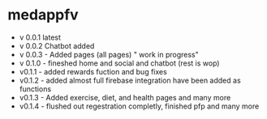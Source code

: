 # medappfv

- v 0.0.1 latest
- v 0.0.2 Chatbot added
- v 0.0.3 - Added pages (all pages) " work in progress"
- v 0.1.0 - fineshed home and social and chatbot (rest is wop)
- v0.1.1 - added rewards fuction and bug fixes
- v0.1.2 - added almost full firebase integration have been added as functions 
- v0.1.3 - Added exercise, diet, and health pages  and many more
- v0.1.4 - flushed out regestration completly, finished pfp and many more